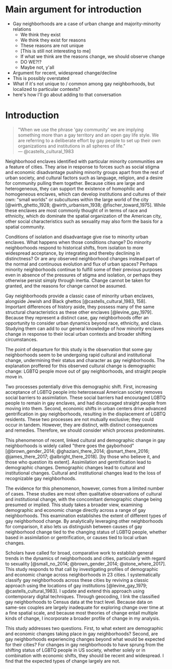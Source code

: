 ---
---

# Main argument for introduction

- Gay neighborhoods are a case of urban change and majority-minority relations
    - We think they exist
    - We think they exist for reasons
    - These reasons are not unique
    - [This is still not interesting to me]
    - If what we think are the reasons change, we should observe change
    - DO WE?!?
    - Maybe not, y'all
- Argument for recent, widespread change/decline
- This is possibly overstated
- What if it's not unique to / common among gay neighborhoods, but localized to particular contexts?
- here's how I'll go about adding to that conversation

# Introduction

> "When we use the phrase 'gay community' we are implying something more than a gay territory and an open gay life style. We are referring to a deliberate effort by gay people to set up their own organizations and institutions in all spheres of life."  
> — @castells_cultural_1983

Neighborhood enclaves identified with particular minority communities are a feature of cities. They arise in response to forces such as social stigma and economic disadvantage pushing minority groups apart from the rest of urban society, and cultural factors such as language, religion, and a desire for community pulling them together. Because cities are large and heterogeneous, they can support the existence of homophilic and homogeneous enclaves, which can develop institutions and cultures of their own: "small worlds" or subcultures within the large world of the city [@wirth_ghetto_1928; @wirth_urbanism_1938; @fischer_toward_1975]. While these enclaves are most commonly thought of in terms of race and ethnicity, which do dominate the spatial organization of the American city, other social characteristics such as sexuality may also form the basis for a spatial community.

Conditions of isolation and disadvantage give rise to minority urban enclaves. What happens when those conditions change? Do minority neighborhoods respond to historical shifts, from isolation to more widespread acceptance, by integrating and thereby declining in distinctness? Or are any observed neighborhood changes instead part of the normal and continuous evolution and flux of urban spaces? Perhaps minority neighborhoods continue to fulfill some of their previous purposes even in absence of the pressures of stigma and isolation, or perhaps they otherwise persist simply through inertia. Change cannot be taken for granted, and the reasons for change cannot be assumed.

Gay neighborhoods provide a classic case of minority urban enclaves, alongside Jewish and Black ghettos [@castells_cultural_1983, 158]. Important differences of history aside, they possess many of the same structural characteristics as these other enclaves [@levine_gay_1979]. Because they represent a distinct case, gay neighborhoods offer an opportunity to consider urban dynamics beyond race, ethnicity, and class. Studying them can add to our general knowledge of how minority enclaves change in response to their local urban contexts and broader shifting circumstances.

The point of departure for this study is the observation that some gay neighborhoods seem to be undergoing rapid cultural and institutional change, undermining their status and character as gay neighborhoods. The explanation proffered for this observed cultural change is demographic change: LGBTQ people move out of gay neighborhoods, and straight people move in.

Two processes potentially drive this demographic shift. First, increasing acceptance of LGBTQ people into heterosexual American society removes social barriers to assimilation. These social barriers had encouraged LGBTQ people to remain in gay enclaves, and had discouraged straight people from moving into them. Second, economic shifts in urban centers drive advanced gentrification in gay neighborhoods, resulting in the displacement of LGBTQ residents. These two processes are not mutually exclusive; they could occur in tandem. However, they are distinct, with distinct consequences and remedies. Therefore, we should consider which process predominates.

This phenomenon of recent, linked cultural and demographic change in gay neighborhoods is widely called "there goes the gayborhood" [@brown_gender_2014; @ghaziani_there_2014; @smart_there_2016; @james_there_2017; @albright_there_2018]. [by those who believe it, and those who question its extent]. Assimilation and gentrification lead to demographic changes. Demographic changes lead to cultural and institutional changes. Cultural and institutional changes lead to the loss of recognizable gay neighborhoods.

The evidence for this phenomenon, however, comes from a limited number of cases. These studies are most often qualitative observations of cultural and institutional change, with the concomitant demographic change being presumed or implied. This study takes a broader view, examining demographic and economic change directly across a range of gay neighborhoods. This examination establishes the extent of different types of gay neighborhood change. By analytically leveraging other neighborhoods for comparison, it also lets us distinguish between causes of gay neighborhood change tied to the changing status of LGBTQ people, whether based in assimilation or gentrification, or causes tied to local urban changes.

Scholars have called for broad, comparative work to establish general trends in the dynamics of neighborhoods and cities, particularly with regard to sexuality [@small_no_2014; @brown_gender_2014; @stone_where_2017]. This study responds to that call by investigating profiles of demographic and economic change across neighborhoods in 23 cities. I systematically classify gay neighborhoods across these cities by reviving a classic approach using the locations of gay institutions [@levine_gay_1979; @castells_cultural_1983]. I update and extend this approach using contemporary digital techniques. Through geocoding, I link the classified gay neighborhoods to Census data at the tract level. Because data on same-sex couples are largely inadequate for exploring change over time at a fine spatial scale, and because most theories of change entail multiple kinds of change, I incorporate a broader profile of change in my analysis.

This study addresses two questions. First, to what extent are demographic and economic changes taking place in gay neighborhoods? Second, are gay neighborhoods experiencing changes beyond what would be expected for their cities? For changes in gay neighborhoods to have sprung from the shifting status of LGBTQ people in US society, whether solely or in combination with economic shifts, they should be recent and widespread. I find that the expected types of change largely are not.
